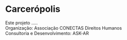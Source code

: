 # Carcerópolis
Este projeto .....  
Organização: Associação CONECTAS Direitos Humanos  
Consultoria e Desenvolvimento: ASK-AR